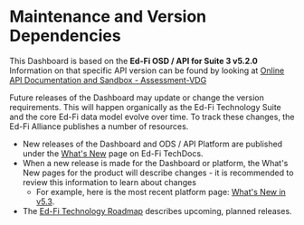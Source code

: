 # Maintenance and Version Dependencies

This Dashboard is based on the **Ed-Fi OSD / API for Suite 3 v5.2.0**
Information on that specific API version can be found by looking at [Online API
Documentation and Sandbox -
Assessment-VDG](./online-api-documentation-and-sandbox.md)

Future releases of the Dashboard may update or change the version
requirements. This will happen organically as the Ed-Fi Technology Suite and the core
Ed-Fi data model evolve over time. To track these changes, the Ed-Fi Alliance
publishes a number of resources.

* New releases of the Dashboard and ODS / API Platform are published under
    the [What's
    New](https://edfi.atlassian.net/wiki/spaces/ETKB/pages/20875675/What%27s+New) page
    on Ed-Fi TechDocs.
* When a new release is made for the Dashboard or platform, the What's New
    pages for the product will describe changes - it is recommended to review
    this information to learn about changes
  * For example, here is the most recent platform page: [What's New in
        v5.3](https://edfi.atlassian.net/wiki/spaces/ODSAPIS3V53/pages/24543313/What%27s+New+in+v5.3).
* The [Ed-Fi Technology
    Roadmap](https://edfi.atlassian.net/wiki/spaces/ETKB/pages/20876094/Ed-Fi+Technology+Roadmap) describes
    upcoming, planned releases.
